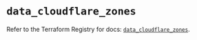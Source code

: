 # `data_cloudflare_zones`

Refer to the Terraform Registry for docs: [`data_cloudflare_zones`](https://registry.terraform.io/providers/cloudflare/cloudflare/5.3.0/docs/data-sources/zones).
